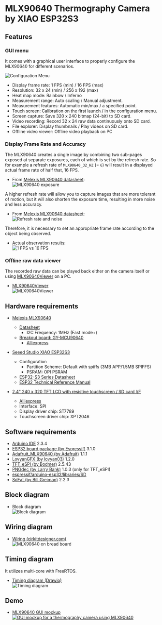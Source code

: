 # MLX90640 Thermography Camera by XIAO ESP32S3

## Features

### GUI menu

It comes with a graphical user interface to properly configure the MLX90640 for different scenarios.

![Configuration Menu](images/MLX90640-menu.jpg)

- Display frame rate: 1 FPS (min) / 16 FPS (max)
- Resolution: 32 x 24 (min) / 256 x 192 (max)
- Heat map mode: Rainbow / Inferno
- Measurement range: Auto scaling / Manual adjustment.
- Measurement features: Automatic min/max / a specified point.
- Touch screen: Calibration on the first launch / in the configuration menu.
- Screen capture: Save 320 x 240 bitmap (24-bit) to SD card.
- Video recording: Record 32 x 24 raw data continuously onto SD card.
- File explorer: Display thumbnails / Play videos on SD card.
- Offline video viewer: Offline video playback on PC

### Display Frame Rate and Accuracy

The MLX90640 creates a single image by combining two sub-pages exposed at separate exposures, each of which is set by the refresh rate. So for example a refresh rate of `MLX90640_32_HZ` (= `6`) will result in a displayed actual frame rate of half that, 16 FPS.

- From [Melexis MLX90640 datasheet][2]:  
  ![MLX90640 exposure](images/MLX90640-refresh-rate.jpg)

A higher refresh rate will allow you to capture images that are more tolerant of motion, but it will also shorten the exposure time, resulting in more noise and less accuracy.

- From [Melexis MLX90640 datasheet][2]:  
  ![Refresh rate and noise](images/MLX90640-noise.jpg)

Therefore, it is necessary to set an appropriate frame rate according to the object being observed.

- Actual observation results:  
  ![1 FPS vs 16 FPS](images/MLX90640-noise-comparison.jpg)

### Offline raw data viewer

The recorded raw data can be played back either on the camera itself or using [MLX90640Viewer][18] on a PC.

- [MLX90640Viewer][18]  
  ![MLX90640Viewer](images/MLX90640Viewer.gif)

## Hardware requirements

- [Melexis MLX90640][1]
  - [Datasheet][2]
    - I2C Frequency: 1MHz (Fast mode+)
  - [Breakout board: GY-MCU90640][3]
    - [Alliexpress][4]

- [Seeed Studio XIAO ESP32S3][5]
  - Configuration
    - Partition Scheme: Default with spiffs (3MB APP/1.5MB SPIFFS)
    - PSRAM: OPI PSRAM
  - [ESP32-S3 Series Datasheet][6]
  - [ESP32 Technical Reference Manual][7]

- [2.4" 240 x 320 TFT LCD with resistive touchscreen / SD card I/F][8]
  - [Alliexpress][9]
  - Interface: SPI
  - Display driver chip: ST7789
  - Touchscreen driver chip: XPT2046

## Software requirements

- [Arduino IDE][10] 2.3.4
- [ESP32 board package (by Espressif)][11] 3.1.0
- [Adafruit_MLX90640 (by Adafruit)][12] 1.1.1
- [LovyanGFX (by lovyan03)][13] 1.2.0
- [TFT_eSPI (by Bodmer)][14] 2.5.43
- [PNGdec (by Larry Bank)][15] 1.0.3 (only for TFT_eSPI)
- [espressif/arduino-esp32/libraries/SD][16]
- [SdFat (by Bill Greiman)][17] 2.2.3

## Block diagram

- Block diagram  
  ![Block diagram](images/BlockDiagram.jpg)

## Wiring diagram

- [Wiring (cirkitdesigner.com)](https://app.cirkitdesigner.com/project/837fd6ec-a7d8-4381-a41f-4b953adefee0 "Cirkit Designer IDE")  
  ![MLX90640 on bread board](images/MLX90640-XIAO-ESP32.jpg)

## Timing diagram

It utilizes multi-core with FreeRTOS.

- [Timing diagram (Drawio)](https://drive.google.com/file/d/1W-xelIn-PvofRw0Ya43I02ksVurOTiDk/view?usp=sharing)  
  ![Timing diagram](images/TimingDiagram.png)

## Demo

- [MLX90640 GUI mockup][19]  
  [![GUI mockup for a thermography camera using MLX90640](images/GUI-mockup.jpg)](https://youtu.be/9El-2NYCDNU "GUI mockup for a thermography camera using MLX90640 - YouTube")

[1]: https://www.melexis.com/en/product/MLX90640/Far-Infrared-Thermal-Sensor-Array "Far Infrared Thermal Sensor Array (32x24 RES) I Melexis"

[2]: https://www.melexis.com/en/documents/documentation/datasheets/datasheet-mlx90640 "Datasheet for MLX90640 I Melexis"

[3]: https://github.com/vvkuryshev/GY-MCU90640-RPI-Python/blob/master/GY_MCU9064%20user%20manual%20v1.pdf "vvkuryshev/GY-MCU90640-RPI-Python: The script to connect the thermal image module GY-MCU90640 to Raspberry Pi."

[4]: https://www.aliexpress.com/item/1005006674751991.html

[5]: https://wiki.seeedstudio.com/xiao_esp32s3_getting_started/ "Getting Started with Seeed Studio XIAO ESP32S3 (Sense) - Seeed Studio Wiki"

[6]: https://www.espressif.com/sites/default/files/documentation/esp32-s3_datasheet_en.pdf

[7]: https://www.espressif.com/sites/default/files/documentation/esp32_technical_reference_manual_en.pdf

[8]: http://www.lcdwiki.com/2.4inch_SPI_Module_ILI9341_SKU:MSP2402 "2.4inch SPI Module ILI9341 SKU:MSP2402 - LCD wiki"

[9]: https://www.aliexpress.com/item/1005006198656280.html

[10]: https://www.arduino.cc/en/software "Software - Arduino"

[11]: https://github.com/espressif/arduino-esp32 "espressif/arduino-esp32: Arduino core for the ESP32"

[12]: https://github.com/adafruit/Adafruit_MLX90640 "adafruit/Adafruit_MLX90640: MLX90640 library functions"

[13]: https://github.com/lovyan03/LovyanGFX "lovyan03/LovyanGFX: SPI LCD graphics library for ESP32 (ESP-IDF/ArduinoESP32) / ESP8266 (ArduinoESP8266) / SAMD51(Seeed ArduinoSAMD51)"

[14]: https://github.com/Bodmer/TFT_eSPI "Bodmer/TFT_eSPI: Arduino and PlatformIO IDE compatible TFT library optimised for the Raspberry Pi Pico (RP2040), STM32, ESP8266 and ESP32 that supports different driver chips"

[15]: https://github.com/bitbank2/PNGdec "bitbank2/PNGdec: An optimized PNG decoder suitable for microcontrollers and PCs"

[16]: https://github.com/espressif/arduino-esp32/tree/master/libraries/SD "arduino-esp32/libraries/SD at master · espressif/arduino-esp32"

[17]: https://github.com/greiman/SdFat "greiman/SdFat: Arduino FAT16/FAT32 exFAT Library"

[18]: https://github.com/embedded-kiddie/MLX90640Viewer "embedded-kiddie/MLX90640Viewer: MLX90640 Raw Filer Viewer"

[19]: https://github.com/embedded-kiddie/Arduino-XIAO-ESP32/tree/main/MLX90640_GUI_mockup "Arduino-XIAO-ESP32/MLX90640_GUI_mockup at main · embedded-kiddie/Arduino-XIAO-ESP32"
